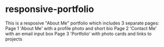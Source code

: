 # responsive-portfolio
This is a resposive "About Me" portfolio which includes 3 separate pages: 
Page 1 'About Me' with a profile photo and short bio
Page 2 'Contact Me' with an email input box 
Page 3 'Portfolio' with photo cards and links to projects 
